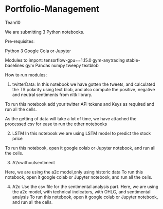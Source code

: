 # Portfolio-Management
Team10

We are submitting 3 Python notebooks.

Pre-requisites:

Python 3
Google Cola or Jupyter


Modules to import:
tensorflow-gpu==1.15.0
gym-anytrading
stable-baselines
gym
Pandas
numpy
tweepy
textblob


How to run modules:

1. twitterData: 
In this notebook we have gotten the tweets, and calculated the TS polarity using text blob, and also compute the positive, negative and neutral sentiments from nltk library.

To run this notebook add your twitter API tokens and Keys as required and run all the cells.

As the getting of data will take a lot of time, we have attached the processed csv for ease to run the other notebooks

2. LSTM
In this notebook we are using LSTM model to predict the stock price

To run this notebook, open it google colab or Jupyter notebook, and run all the cells. 

3. A2cwithoutsentiment

Here, we are using the a2c model,only using historic data
To run this notebook, open it google colab or Jupyter notebook, and run all the cells. 

4. A2c
Use the csv file for the sentimental analysis part.
Here, we are using the a2c model, with technical indicators, with OHLC, and sentimental analysis
To run this notebook, open it google colab or Jupyter notebook, and run all the cells. 






